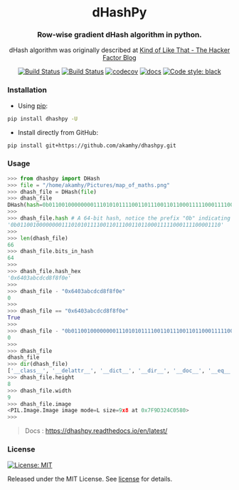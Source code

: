 <div align="center">

<h1> dHashPy </h1>

<h3>Row-wise gradient dHash algorithm in python.</h3>
  
dHash algorithm was originally described at <a href="https://www.hackerfactor.com/blog/index.php?/archives/529-Kind-of-Like-That.html" target="_blank">Kind of Like That - The Hacker Factor Blog</a> 

</div>

<p align="center">
<a href="https://github.com/akamhy/dhashpy/actions?query=workflow%3AUbuntu"><img alt="Build Status" src="https://github.com/akamhy/dhashpy/workflows/Ubuntu/badge.svg"></a>
<a href="https://github.com/akamhy/dhashpy/actions?query=workflow%3AWindows"><img alt="Build Status" src="https://github.com/akamhy/dhashpy/workflows/Windows/badge.svg"></a>
<a href="https://codecov.io/gh/akamhy/dhashpy"><img alt="codecov" src="https://codecov.io/gh/akamhy/dhashpy/branch/main/graph/badge.svg?token=HVwlPMnsPA"></a>
<a href="https://dhashpy.readthedocs.io/en/latest/"><img alt="docs" src="https://readthedocs.org/projects/dhashpy/badge/?version=latest&style=flat"></a>
<a href="https://github.com/psf/black"><img alt="Code style: black" src="https://img.shields.io/badge/code%20style-black-000000.svg"></a>
</p>


### Installation

  - Using [pip](https://en.wikipedia.org/wiki/Pip_(package_manager)):

```bash
pip install dhashpy -U
```

  - Install directly from GitHub:

```bash
pip install git+https://github.com/akamhy/dhashpy.git
```

### Usage
```python
>>> from dhashpy import DHash
>>> file = "/home/akamhy/Pictures/map_of_maths.png"
>>> dhash_file = DHash(file)
>>> dhash_file
DHash(hash=0b0110010000000011101010111100110111001101100011111000111100001110, hash_hex=0x6403abcdcd8f8f0e, path=/home/akamhy/Pictures/map_of_maths.png)
>>>
>>> dhash_file.hash # A 64-bit hash, notice the prefix "0b" indicating it's binary. Total string length = 64 + 2 = 66
'0b0110010000000011101010111100110111001101100011111000111100001110'
>>>
>>> len(dhash_file)
66
>>> dhash_file.bits_in_hash
64
>>>
>>> dhash_file.hash_hex
'0x6403abcdcd8f8f0e'
>>>
>>> dhash_file - "0x6403abcdcd8f8f0e"
0
>>>
>>> dhash_file == "0x6403abcdcd8f8f0e"
True
>>>
>>> dhash_file - "0b0110010000000011101010111100110111001101100011111000111100001110"
0
>>>          
>>> dhash_file
dhash_file
>>> dir(dhash_file)
['__class__', '__delattr__', '__dict__', '__dir__', '__doc__', '__eq__', '__format__', '__ge__', '__getattribute__', '__gt__', '__hash__', '__init__', '__init_subclass__', '__le__', '__len__', '__lt__', '__module__', '__ne__', '__new__', '__reduce__', '__reduce_ex__', '__repr__', '__setattr__', '__sizeof__', '__str__', '__sub__', '__subclasshook__', '__weakref__', 'bin2hex', 'bits_in_hash', 'calc_hash', 'hamming_distance', 'hash', 'hash_hex', 'height', 'hex2bin', 'image', 'path', 'width']
>>> dhash_file.height
8
>>> dhash_file.width
9
>>> dhash_file.image
<PIL.Image.Image image mode=L size=9x8 at 0x7F9D324C0580>
>>>
```

> Docs :  <https://dhashpy.readthedocs.io/en/latest/>


### License
[![License: MIT](https://img.shields.io/badge/License-MIT-green.svg)](https://github.com/akamhy/dhashpy/blob/main/LICENSE)


Released under the MIT License. See
[license](https://github.com/akamhy/dhashpy/blob/master/LICENSE) for details.
